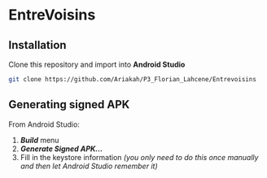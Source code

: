 # EntreVoisins

## Installation
Clone this repository and import into **Android Studio**
```bash
git clone https://github.com/Ariakah/P3_Florian_Lahcene/Entrevoisins
```

## Generating signed APK
From Android Studio:
1. ***Build*** menu
2. ***Generate Signed APK...***
3. Fill in the keystore information *(you only need to do this once manually and then let Android Studio remember it)*

